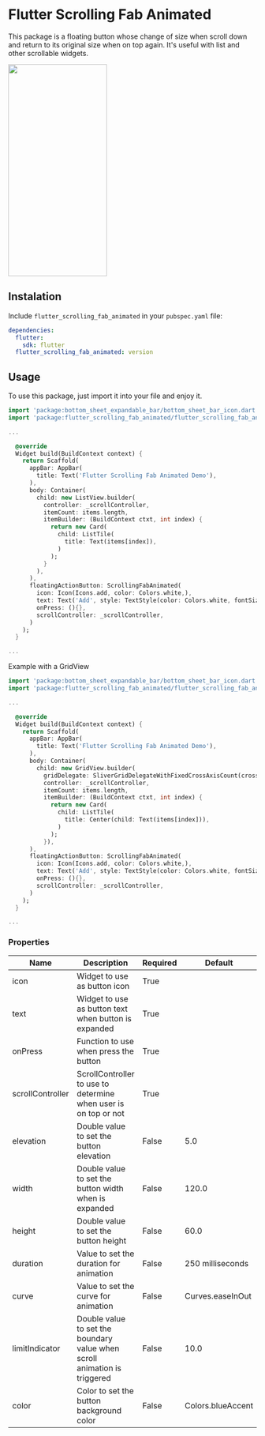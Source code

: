 # Flutter Scrolling Fab Animated

This package is a floating button whose change of size when scroll down and return to its original size when on top again. It's useful with list and other scrollable widgets.

<img src="https://raw.githubusercontent.com/ajomuch92/flutter-scrolling-fab-animated/master/assets/demo.gif" width="200" height="429"/>

## Instalation
Include `flutter_scrolling_fab_animated` in your `pubspec.yaml` file:

```yaml
dependencies:
  flutter:
    sdk: flutter
  flutter_scrolling_fab_animated: version
```

## Usage

To use this package, just import it into your file and enjoy it.

```dart
import 'package:bottom_sheet_expandable_bar/bottom_sheet_bar_icon.dart';
import 'package:flutter_scrolling_fab_animated/flutter_scrolling_fab_animated.dart';

...

  @override
  Widget build(BuildContext context) {
    return Scaffold(
      appBar: AppBar(
        title: Text('Flutter Scrolling Fab Animated Demo'),
      ),
      body: Container(
        child: new ListView.builder(
          controller: _scrollController,
          itemCount: items.length,
          itemBuilder: (BuildContext ctxt, int index) {
            return new Card(
              child: ListTile(
                title: Text(items[index]),
              )
            );
          }
        ),
      ),
      floatingActionButton: ScrollingFabAnimated(
        icon: Icon(Icons.add, color: Colors.white,),
        text: Text('Add', style: TextStyle(color: Colors.white, fontSize: 16.0),),
        onPress: (){},
        scrollController: _scrollController,
      )
    );
  }

...

```

Example with a GridView

```dart
import 'package:bottom_sheet_expandable_bar/bottom_sheet_bar_icon.dart';
import 'package:flutter_scrolling_fab_animated/flutter_scrolling_fab_animated.dart';

...

  @override
  Widget build(BuildContext context) {
    return Scaffold(
      appBar: AppBar(
        title: Text('Flutter Scrolling Fab Animated Demo'),
      ),
      body: Container(
        child: new GridView.builder(
          gridDelegate: SliverGridDelegateWithFixedCrossAxisCount(crossAxisCount: 2),
          controller: _scrollController,
          itemCount: items.length,
          itemBuilder: (BuildContext ctxt, int index) {
            return new Card(
              child: ListTile(
                title: Center(child: Text(items[index])),
              )
            );
          }),
      ),
      floatingActionButton: ScrollingFabAnimated(
        icon: Icon(Icons.add, color: Colors.white,),
        text: Text('Add', style: TextStyle(color: Colors.white, fontSize: 16.0),),
        onPress: (){},
        scrollController: _scrollController,
      )
    );
  }

...

```

### Properties

|  Name | Description   | Required   | Default   |
| ------------ | ------------ | ------------ | ------------ |
| icon  | Widget to use as button icon | True   |   |
| text  | Widget to use as button text when button is expanded |  True  |   |
| onPress  | Function to use when press the button | True   |  |
| scrollController  | ScrollController to use to determine when user is on top or not | True   |   |
| elevation  | Double value to set the button elevation | False   |  5.0 |
| width  | Double value to set the button width when is expanded | False   | 120.0  |
| height  | Double value to set the button height | False   |  60.0 |
| duration  | Value to set the duration for animation | False   |  250 milliseconds |
| curve  | Value to set the curve for animation | False   | Curves.easeInOut|
| limitIndicator  | Double value to set the boundary value when scroll animation is triggered | False   | 10.0 |
| color  | Color to set the button background color | False   | Colors.blueAccent  |
